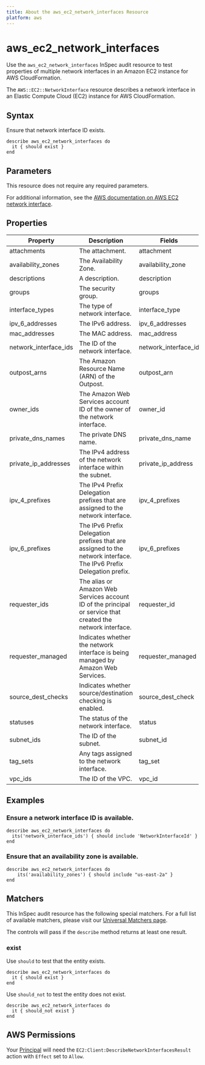 ```yaml
---
title: About the aws_ec2_network_interfaces Resource
platform: aws
---
```


# aws_ec2_network_interfaces

Use the `aws_ec2_network_interfaces` InSpec audit resource to test properties of multiple network interfaces in an Amazon EC2 instance for AWS CloudFormation.

The `AWS::EC2::NetworkInterface` resource describes a network interface in an Elastic Compute Cloud (EC2) instance for AWS CloudFormation.

## Syntax

Ensure that network interface ID exists.

    describe aws_ec2_network_interfaces do
      it { should exist }
    end

## Parameters

This resource does not require any required parameters.

For additional information, see the [AWS documentation on AWS EC2 network interface](https://docs.aws.amazon.com/AWSCloudFormation/latest/UserGuide/aws-resource-ec2-network-interface.html).

## Properties

| Property | Description| Fields |
| --- | --- | --- |
| attachments | The attachment. | attachment |
| availability_zones | The Availability Zone. | availability_zone |
| descriptions | A description. | description |
| groups | The security group. | groups |
| interface_types | The type of network interface. | interface_type |
| ipv_6_addresses | The IPv6 address. | ipv_6_addresses |
| mac_addresses | The MAC address. | mac_address |
| network_interface_ids | The ID of the network interface. | network_interface_id |
| outpost_arns | The Amazon Resource Name (ARN) of the Outpost. | outpost_arn |
| owner_ids | The Amazon Web Services account ID of the owner of the network interface. | owner_id |
| private_dns_names | The private DNS name. | private_dns_name |
| private_ip_addresses | The IPv4 address of the network interface within the subnet. | private_ip_address |
| ipv_4_prefixes | The IPv4 Prefix Delegation prefixes that are assigned to the network interface. | ipv_4_prefixes |
| ipv_6_prefixes | The IPv6 Prefix Delegation prefixes that are assigned to the network interface. The IPv6 Prefix Delegation prefix. | ipv_6_prefixes |
| requester_ids | The alias or Amazon Web Services account ID of the principal or service that created the network interface. | requester_id |
| requester_managed | Indicates whether the network interface is being managed by Amazon Web Services. | requester_managed |
| source_dest_checks | Indicates whether source/destination checking is enabled. | source_dest_check |
| statuses | The status of the network interface. | status |
| subnet_ids | The ID of the subnet. | subnet_id |
| tag_sets | Any tags assigned to the network interface. | tag_set |
| vpc_ids | The ID of the VPC. | vpc_id |

## Examples

### Ensure a network interface ID is available.

    describe aws_ec2_network_interfaces do
      its('network_interface_ids') { should include 'NetworkInterfaceId' }
    end

### Ensure that an availability zone is available.

    describe aws_ec2_network_interfaces do
        its('availability_zones') { should include "us-east-2a" }
    end

## Matchers

This InSpec audit resource has the following special matchers. For a full list of available matchers, please visit our [Universal Matchers page](https://www.inspec.io/docs/reference/matchers/).

The controls will pass if the `describe` method returns at least one result.

### exist

Use `should` to test that the entity exists.

    describe aws_ec2_network_interfaces do
      it { should exist }
    end

Use `should_not` to test the entity does not exist.

    describe aws_ec2_network_interfaces do
      it { should_not exist }
    end

## AWS Permissions

Your [Principal](https://docs.aws.amazon.com/IAM/latest/UserGuide/intro-structure.html#intro-structure-principal) will need the `EC2:Client:DescribeNetworkInterfacesResult` action with `Effect` set to `Allow`.
